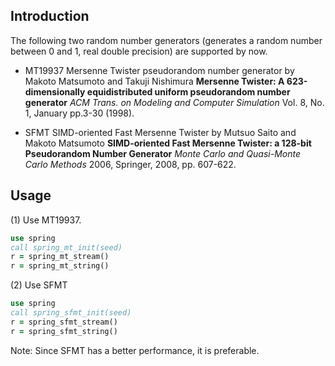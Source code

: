 ## Introduction

The following two random number generators (generates a random number between 0 and 1, real double precision) are supported by now.

* MT19937
Mersenne Twister pseudorandom number generator
by Makoto Matsumoto and Takuji Nishimura
**Mersenne Twister: A 623-dimensionally equidistributed uniform pseudorandom number generator**
*ACM Trans. on Modeling and Computer Simulation* Vol. 8, No. 1, January pp.3-30 (1998).

* SFMT
SIMD-oriented Fast Mersenne Twister
by Mutsuo Saito and Makoto Matsumoto
**SIMD-oriented Fast Mersenne Twister: a 128-bit Pseudorandom Number Generator**
*Monte Carlo and Quasi-Monte Carlo Methods* 2006, Springer, 2008, pp. 607-622.

## Usage

(1) Use MT19937.

```fortran
use spring
call spring_mt_init(seed)
r = spring_mt_stream()
r = spring_mt_string()
```

(2) Use SFMT

```fortran
use spring
call spring_sfmt_init(seed)
r = spring_sfmt_stream()
r = spring_sfmt_string()
```

Note: Since SFMT has a better performance, it is preferable.
